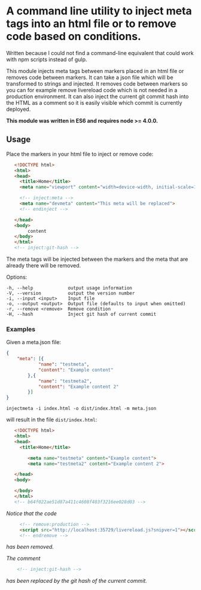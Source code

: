 # A command line utility to inject meta tags into an html file or to remove code based on conditions.
Written because I could not find a command-line equivalent that could work with npm scripts instead of gulp.

This module injects meta tags between markers placed in an html file or removes code between markers.
It can take a json file which will be transformed to strings and injected.
It removes code between markers so you can for example remove livereload code which is not needed in a production environment.
It can also inject the current git commit hash into the HTML as a comment so it is easily visible which commit is currently 
deployed.

**This module was written in ES6 and requires node >= 4.0.0.**

## Usage
Place the markers in your html file to inject or remove code:

```html
   <!DOCTYPE html>
   <html>
   <head>
     <title>Home</title>
     <meta name="viewport" content="width=device-width, initial-scale=1">

     <!-- inject:meta -->
     <meta name="devmeta" content="This meta will be replaced">
     <!-- endinject -->

   </head>
   <body>
        content
   </body>
   </html>
   <!-- inject:git-hash -->
```
The meta tags will be injected between the markers and the meta that are already there will be removed.

 Options:

    -h, --help             output usage information
    -V, --version          output the version number
    -i, --input <input>    Input file
    -o, --output <output>  Output file (defaults to input when omitted)
    -r, --remove <remove>  Remove condition
    -H, --hash             Inject git hash of current commit

### Examples

Given a meta.json file:

```json
{
	"meta": [{
			"name": "testmeta",
			"content": "Example content"
		},{
			"name": "testmeta2",
			"content": "Example content 2"
		}]
}
```
`injectmeta -i index.html -o dist/index.html -m meta.json`

will result in the file `dist/index.html`:

```html
   <!DOCTYPE html>
   <html>
   <head>
     <title>Home</title>

        <meta name="testmeta" content="Example content">
        <meta name="testmeta2" content="Example content 2">

   </head>
   <body>

   </body>
   </html>
   <!-- b64f022ae51d87a411c4608f403f3216ee028d03 -->
```

*Notice that the code*
```html
     <!-- remove:production -->
     <script src="http://localhost:35729/livereload.js?snipver=1"></script>
     <!-- endremove -->
```
*has been removed.*

*The comment*
```html
    <!-- inject:git-hash -->
```
*has been replaced by the git hash of the current commit.*

